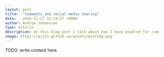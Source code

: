 ```yaml
---
layout: post
title:  "Comments and social media sharing"
date:   2016-11-17 12:19:57 +0000
author: Andrea Johansson
type: article
description: In this blog post I talk about how I have enabled for comments on blog posts and how Open Graph is used.
image: https://aj223.github.io/assets/postImg.png
---
```


TODO: write content here.
